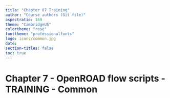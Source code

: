 ```yaml
---
title: "Chapter 07 Training"
author: "Course authors (Git file)"
aspectratio: 169
theme: "CambridgeUS"
colortheme: "rose"
fonttheme: "professionalfonts"
logo: icons/common.jpg
date:
section-titles: false
toc: true
---
```


# Chapter 7 - OpenROAD flow scripts - TRAINING - Common


